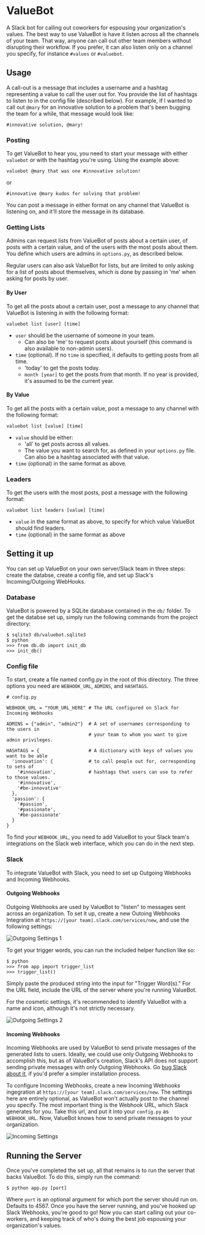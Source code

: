 # ValueBot

A Slack bot for calling out coworkers for espousing your organization's values. The best way to use ValueBot is have it listen across all the channels of your team. That way, anyone can call out other team members without disrupting their workflow. If you prefer, it can also listen only on a channel you specify, for instance `#values` or `#valuebot`.

## Usage

A call-out is a message that includes a username and a hashtag representing a value to call the user out for. You provide the list of hashtags to listen to in the config file (described below). For example, if I wanted to call out `@mary` for an innovative solution to a problem that's been bugging the team for a while, that message would look like:

```
#innovative solution, @mary!
```

### Posting

To get ValueBot to hear you, you need to start your message with either `valuebot` or with the hashtag you're using. Using the example above:

```
valuebot @mary that was one #innovative solution!
```

or

```
#innovative @mary kudos for solving that problem!
```

You can post a message in either format on any channel that ValueBot is listening on, and it'll store the message in its database.

### Getting Lists

Admins can request lists from ValueBot of posts about a certain user, of posts with a certain value, and of the users with the most posts about them. You define which users are admins in `options.py`, as described below.

Regular users can also ask ValueBot for lists, but are limited to only asking for a list of posts about themselves, which is done by passing in 'me' when asking for posts by user.

#### By User

To get all the posts about a certain user, post a message to any channel that ValueBot is listening in with the following format:

```
valuebot list [user] [time]
```

- `user` should be the username of someone in your team.
  - Can also be 'me' to request posts about yourself (this command is also available to non-admin users).
- `time` (optional). If no `time` is specified, it defaults to getting posts from all time.
  - 'today' to get the posts today.
  - `month [year]` to get the posts from that month. If no year is provided, it's assumed to be the current year.

#### By Value

To get all the posts with a certain value, post a message to any channel with the following format:

```
valuebot list [value] [time]
```

- `value` should be either:
  - 'all' to get posts across all values.
  - The value you want to search for, as defined in your `options.py` file. Can also be a hashtag associated with that value.
- `time` (optional) in the same format as above.

### Leaders

To get the users with the most posts, post a message with the following format:

```
valuebot list leaders [value] [time]
```

- `value` in the same format as above, to specify for which value ValueBot should find leaders.
- `time` (optional) in the same format as above

## Setting it up

You can set up ValueBot on your own server/Slack team in three steps: create the databse, create a config file, and set up Slack's Incoming/Outgoing WebHooks.

### Database

ValueBot is powered by a SQLite database contained in the `db/` folder. To get the databse set up, simply run the following commands from the project directory:

```
$ sqlite3 db/valuebot.sqlite3
$ python
>>> from db.db import init_db
>>> init_db()
```

### Config file

To start, create a file named config.py in the root of this directory. The three options you need are `WEBHOOK_URL`, `ADMINS`, and `HASHTAGS`.

```
# config.py

WEBHOOK_URL = "YOUR_URL_HERE" # The URL configured on Slack for Incoming Webhooks

ADMINS = {"admin", "admin2"}  # A set of usernames corresponding to the users in
                              # your team to whom you want to give admin privileges.

HASHTAGS = {                  # A dictionary with keys of values you want to be able
  'innovation': {             # to call people out for, corresponding to sets of
    '#innovation',            # hashtags that users can use to refer to those values.
    '#innovative',
    '#be-innovative' 
  },
  'passion': {
    '#passion',
    '#passionate',
    '#be-passionate'
  }
}
```

To find your `WEBHOOK_URL`, you need to add ValueBot to your Slack team's integrations on the Slack web interface, which you can do in the next step.

### Slack

To integrate ValueBot with Slack, you need to set up Outgoing Webhooks and Incoming Webhooks.

#### Outgoing Webhooks

Outgoing Webhooks are used by ValueBot to "listen" to messages sent across an organization. To set it up, create a new Outoing Webhooks Integration at `https://[your team].slack.com/services/new`, and use the following settings:

![Outgoing Settings 1](http://i.imgur.com/MCMsiNH.png)

To get your trigger words, you can run the included helper function like so:

```
$ python
>>> from app import trigger_list
>>> trigger_list()
```

Simply paste the produced string into the input for "Trigger Word(s)." For the URL field, include the URL of the server where you're running ValueBot.

For the cosmetic settings, it's recommended to identify ValueBot with a name and icon, although it's not strictly necessary.

![Outgoing Settings 2](http://i.imgur.com/CfBoyyq.png)

#### Incoming Webhooks

Incoming Webhooks are used by ValueBot to send private messages of the generated lists to users. Ideally, we could use only Outgoing Webhooks to accomplish this, but as of ValueBot's creation, Slack's API does not support sending private messages with only Outgoing Webhooks. Go [bug Slack about it](https://api.slack.com/), if you'd prefer a simpler installation process.

To configure Incoming Webhooks, create a new Incoming Webhooks ingegration at `https://[your team].slack.com/services/new`. The settings here are entirely optional, as ValueBot won't actually post to the channel you specify. The most important thing is the Webhook URL, which Slack generates for you. Take this url, and put it into your `config.py` as `WEBHOOK_URL`. Now, ValueBot knows how to send private messages to your organization.

![Incoming Settings](http://i.imgur.com/rz3KPrQ.png)

## Running the Server

Once you've completed the set up, all that remains is to run the server that backs ValueBot. To do this, simply run the command:

```
$ python app.py [port]
```

Where `port` is an optional argument for which port the server should run on. Defaults to 4567. Once you have the server running, and you've hooked up Slack Webhooks, you're good to go! Now you can start calling out your co-workers, and keeping track of who's doing the best job espousing your organization's values.